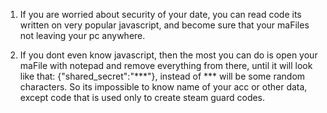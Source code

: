 1. If you are worried about security of your date, you can read code its written
on very popular javascript, and become sure that your maFiles not leaving your pc anywhere.

2. If you dont even know javascript, then the most you can do is open your maFile with notepad
and remove everything from there, until it will look like that: {"shared_secret":"***"},
instead of *** will be some random characters. So its impossible to know name of your acc or other
data, except code that is used only to create steam guard codes.
